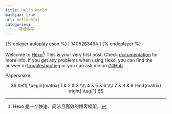 ```yaml
---
title: Hello World
mathjax: true
url: hello.html
categories:
	- 随便写写
---
```

{% cplayer autoplay cson %}
[
	1405283464
]
{% endcplayer %}

Welcome to [Hexo](https://hexo.io/)[^1]! This is your very first post. Check [documentation](https://hexo.io/docs/) for more info. If you get any problems when using Hexo, you can find the answer in [troubleshooting](https://hexo.io/docs/troubleshooting.html) or you can ask me on [GitHub](https://github.com/hexojs/hexo/issues).

<span id="inline-blue">Papersnake</span>

$$
 \left[
 \begin{matrix}
	1 & 2 & 3 \\\\
	4 & 5 & 6 \\\\
	7 & 8 & 9
  \end{matrix}
  \right] \tag{1}
$$

[^1]: Hexo 是一个快速、简洁且高效的博客框架。